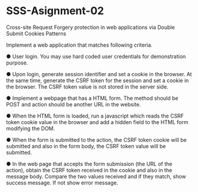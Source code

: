 # SSS-Asignment-02

Cross-site Request Forgery protection in web applications via Double Submit Cookies Patterns

Implement a web application that matches following criteria.

● User login. You may use hard coded user credentials for demonstration purpose.

● Upon login, generate session identifier and set a cookie in the browser. At the same time, generate the CSRF token for the session and set a cookie in the browser. The CSRF token value is not stored in the server side.

● Implement a webpage that has a HTML form. The method should be POST and action should be another URL in the website.

● When the HTML form is loaded, run a javascript which reads the CSRF token cookie value in the browser and add a hidden field to the HTML form modifying the DOM.

● When the form is submitted to the action, the CSRF token cookie will be submitted and also in the form body, the CSRF token value will be submitted.

● In the web page that accepts the form submission (the URL of the action), obtain the CSRF token received in the cookie and also in the message body. Compare the two values received and if they match, show success message. If not show error message.
